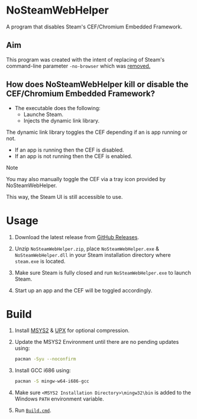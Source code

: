 # NoSteamWebHelper
 A program that disables Steam's CEF/Chromium Embedded Framework.

## Aim
This program was created with the intent of replacing of Steam's command-line parameter `-no-browser` which was [removed.](https://steamcommunity.com/groups/SteamClientBeta/discussions/3/3710433479207750727/?ctp=42)


## How does NoSteamWebHelper kill or disable the CEF/Chromium Embedded Framework? 
- The executable does the following:
    - Launche Steam.
    - Injects the dynamic link library.

The dynamic link library toggles the CEF depending if an is app running or not.
- If an app is running then the CEF is disabled.
- If an app is not running then the CEF is enabled.

> [!NOTE]
> You may also manually toggle the CEF via a tray icon provided by NoSteamWebHelper.

This way, the Steam UI is still accessible to use.
    

# Usage
1. Download the latest release from [GitHub Releases](https://github.com/Aetopia/NoSteamWebHelper/releases).

2. Unzip `NoSteamWebHelper.zip`, place `NoSteamWebHelper.exe` & `NoSteamWebHelper.dll` in your Steam installation directory where `steam.exe` is located.

3. Make sure Steam is fully closed and run `NoSteamWebHelper.exe` to launch Steam.

4. Start up an app and the CEF will be toggled accordingly.

# Build
1. Install [MSYS2](https://www.msys2.org/) & [UPX](https://upx.github.io/) for optional compression.
2. Update the MSYS2 Environment until there are no pending updates using:

    ```bash
    pacman -Syu --noconfirm
    ```

3. Install GCC i686 using:

    ```bash
    pacman -S mingw-w64-i686-gcc
    ```

4. Make sure `<MSYS2 Installation Directory>\mingw32\bin` is added to the Windows `PATH` environment variable.
5. Run [`Build.cmd`](Build.cmd).
